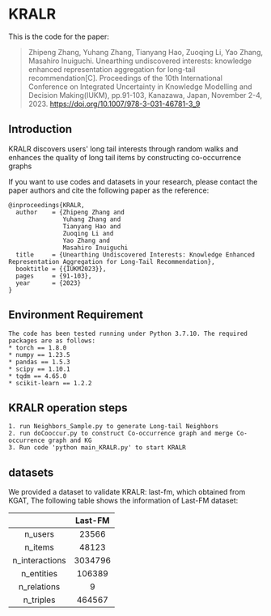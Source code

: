 # KRALR

This is the code for the paper:
>Zhipeng Zhang, Yuhang Zhang, Tianyang Hao, Zuoqing Li, Yao Zhang, Masahiro Inuiguchi. Unearthing undiscovered interests: knowledge enhanced representation aggregation for long-tail recommendation[C]. Proceedings of the 10th International Conference on Integrated Uncertainty in Knowledge Modelling and Decision Making(IUKM), pp.91-103, Kanazawa, Japan, November 2-4, 2023. https://doi.org/10.1007/978-3-031-46781-3_9


## Introduction
KRALR discovers users' long tail interests through random walks and enhances the quality of long tail items by constructing co-occurrence graphs

If you want to use codes and datasets in your research, please contact the paper authors and cite the following paper as the reference:
```
@inproceedings{KRALR,
  author    = {Zhipeng Zhang and
               Yuhang Zhang and
               Tianyang Hao and
               Zuoqing Li and
               Yao Zhang and
               Masahiro Inuiguchi
  title     = {Unearthing Undiscovered Interests: Knowledge Enhanced Representation Aggregation for Long-Tail Recommendation},
  booktitle = {{IUKM2023}},
  pages     = {91-103},
  year      = {2023}
}
```


## Environment Requirement
```
The code has been tested running under Python 3.7.10. The required packages are as follows:
* torch == 1.8.0
* numpy == 1.23.5
* pandas == 1.5.3
* scipy == 1.10.1
* tqdm == 4.65.0
* scikit-learn == 1.2.2
```

## KRALR operation steps
```
1. run Neighbors_Sample.py to generate Long-tail Neighbors
2. run doCooccur.py to construct Co-occurrence graph and merge Co-occurrence graph and KG
3. Run code 'python main_KRALR.py' to start KRALR
```

## datasets
We provided a dataset to validate KRALR: last-fm, which obtained from KGAT,  The following table shows the information of Last-FM dataset:

|                | Last-FM |
| :------------: | :-----: |
|    n_users     |  23566  |
|    n_items     |  48123  |
| n_interactions | 3034796 |
|   n_entities   | 106389  |
|  n_relations   |    9    |
|   n_triples    | 464567  |


